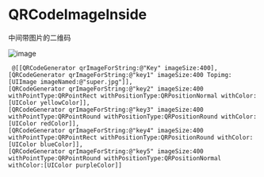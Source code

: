# QRCodeImageInside
中间带图片的二维码

![image](https://github.com/JarvisHot/QRCodeImageInside/raw/master/QRCode.jpg)
<pre><code> @[[QRCodeGenerator qrImageForString:@"Key" imageSize:400],
[QRCodeGenerator qrImageForString:@"key1" imageSize:400 Topimg:[UIImage imageNamed:@"super.jpg"]],
[QRCodeGenerator qrImageForString:@"key2" imageSize:400 withPointType:QRPointRect withPositionType:QRPositionNormal withColor:[UIColor yellowColor]],
[QRCodeGenerator qrImageForString:@"key3" imageSize:400 withPointType:QRPointRound withPositionType:QRPositionRound withColor:[UIColor redColor]],
[QRCodeGenerator qrImageForString:@"key4" imageSize:400 withPointType:QRPointRect withPositionType:QRPositionRound withColor:[UIColor blueColor]],
[QRCodeGenerator qrImageForString:@"key5" imageSize:400 withPointType:QRPointRound withPositionType:QRPositionNormal withColor:[UIColor purpleColor]]
</code></pre>

